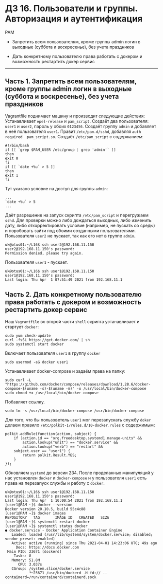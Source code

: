 # ДЗ 16. Пользователи и группы. Авторизация и аутентификация
PAM
*  Запретить всем пользователям, кроме группы admin логин в выходные (суббота и воскресенье), без учета праздников

*  Дать конкретному пользователю права работать с докером и возможность рестартить докер сервис
---

## Часть 1. Запретить всем пользователям, кроме группы admin логин в выходные (суббота и воскресенье), без учета праздников
Vagrantfile поднимает машину и производит следующие действия:
Устанавливает `epel-release` и `pam_script`.
Создаёт два пользователя: `user1` и `user2`, пароль у обоих `0123456`.
Создаёт группу `admin` и добавляет в неё пользователя `user1`.
Правит `/etc/pam.d/sshd`, добавляя `auth  required  pam_script.so`.
Создаёт `/etc/pam_script` с содержанием:
```
#!/bin/bash
if [[ `grep $PAM_USER /etc/group | grep 'admin'` ]]
then
exit 0
fi
if [[ `date +%u` > 5 ]]
then
exit 1
fi
```
Тут указано условие на доступ для группы `admin`:
```
...
`date +%u` > 5
...
```
Даёт разрешение на запуск скрипта `/etc/pam_script` и перегружаем `sshd`.
Для проверки можно либо дождаться выходных, либо изменить дату, либо откорректировать условие (например, не пускать со среды) и поробовать зайти под обоими созданными пользователями.
Пользователя `user2` не пускает, так как его нет в группе `admin`.
```
uk@otus01:~/L16$ ssh user2@192.168.11.150
user2@192.168.11.150's password: 
Permission denied, please try again.
```
Пользователя `user1` - пускает.
```
uk@otus01:~/L16$ ssh user1@192.168.11.150
user1@192.168.11.150's password: 
Last login: Thu Apr  1 07:51:49 2021 from 192.168.11.1
```

## Часть 2.  Дать конкретному пользователю права работать с докером и возможность рестартить докер сервис
Наш `Vagrantfile` во второй части `shell` скрипта устанавливает и стартует `docker`:
```
sudo yum check-update
curl -fsSL https://get.docker.com/ | sh
sudo systemctl start docker
```
Включает пользователя `user1` в группу `docker`
```
sudo usermod -aG docker user1
```
Устанавливает docker-compose и задаём права на папку:
```
sudo curl -L "https://github.com/docker/compose/releases/download/1.28.6/docker-compose-$(uname -s)-$(uname -m)" -o /usr/local/bin/docker-compose
sudo chmod +x /usr/local/bin/docker-compose
```
Побавляет ссылку.
```
sudo ln -s /usr/local/bin/docker-compose /usr/bin/docker-compose
```
Для того, что бы пользоветель `user1` мог перезапускать службу `doker` делаем правило `/etc/polkit-1/rules.d/10-docker.rules` c содержимым:
```
polkit.addRule(function(action, subject) {
    if (action.id == "org.freedesktop.systemd1.manage-units" &&
        action.lookup("unit") == "docker.service" &&
        action.lookup("verb") == "restart" &&
	subject.user == "user1") {
        return polkit.Result.YES;
    }
});
```
Обновляем `systemd` до версии 234.
После проделанных манипуляций у нас установлен `docker` и `docker-compose` и у пользователя `user1` есть права на перезапуск службы и работу с `docker`.
```
uk@otus01:~/L16$ ssh user1@192.168.11.150
user1@192.168.11.150's password:
Last login: Thu Apr  1 10:00:54 2021 from 192.168.11.1
[user1@PAM ~]$ docker --version
Docker version 20.10.5, build 55c4c88
[user1@PAM ~]$ docker images
REPOSITORY   TAG       IMAGE ID   CREATED   SIZE
[user1@PAM ~]$ systemctl restart docker
[user1@PAM ~]$ systemctl status docker
● docker.service - Docker Application Container Engine
   Loaded: loaded (/usr/lib/systemd/system/docker.service; disabled; vendor preset: enabled)
   Active: active (running) since Thu 2021-04-01 14:23:06 UTC; 49s ago
     Docs: https://docs.docker.com
 Main PID: 23671 (dockerd)
    Tasks: 8
   Memory: 51.8M
      CPU: 3.037s
   CGroup: /system.slice/docker.service
           └─23671 /usr/bin/dockerd -H fd:// --containerd=/run/containerd/containerd.sock

```
